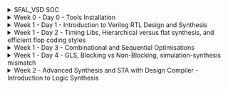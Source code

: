
<details>
  <Summary> SFAL_VSD SOC</summary>

  This project is to create an SOC from specifications to netlist.
</details>
<details>
  <Summary> Week 0 - Day 0 - Tools Installation</summary>

  All the instructions for installation of required tools can be found here:
  - **SYSTEM CHECK**
    - 6GB RAM, 50 GB HDD
    - Ubuntu 20.04+
    - 4vCPU
    
  - **TOOL CHECK**
    - **Yosys**
      - $ sudo apt-get update
      - $ git clone https://github.com/YosysHQ/yosys.git
      - $ cd yosys
      - $ sudo apt install make (If make is not installed please install it) 
      - $ sudo apt-get install build-essential clang bison flex \
            libreadline-dev gawk tcl-dev libffi-dev git \
            graphviz xdot pkg-config python3 libboost-system-dev \
            libboost-python-dev libboost-filesystem-dev zlib1g-dev
      - $ make config-gcc
      - $ make 
      - $ sudo make install
      - ![Alt Text](images/yosys.jpg) 
    - **Iverilog** - Steps to install iverilog
      - sudo apt-get update
      - sudo apt-get install iverilog
      - ![Alt Text](images/iverilog.jpg)
    - **GTKWAVE** - Steps to install gtkwave
      - sudo apt-get update
      - sudo apt install gtkwave
      - ![Alt Text](images/gtkwave.jpg)

    - **ngspice** - After downloading the tarball from https://sourceforge.net/projects/ngspice/files/ to a local directory, unpack it using:
      - $ tar -zxvf ngspice-37.tar.gz
      - $ cd ngspice-37
      - $ mkdir release
      - $ cd release
      - $ ../configure  --with-x --with-readline=yes --disable-debug
      - $ make
      - $ sudo make install
    - **magic**
      - $ sudo apt-get install m4
      - $ sudo apt-get install tcsh
      - $ sudo apt-get install csh
      - $ sudo apt-get install libx11-dev
      - $ sudo apt-get install tcl-dev tk-dev
      - $ sudo apt-get install libcairo2-dev
      - $ sudo apt-get install mesa-common-dev libglu1-mesa-dev
      - $ sudo apt-get install libncurses-dev
      - git clone https://github.com/RTimothyEdwards/magic
      - cd magic
      - ./configure
      - make
      - make install

</details>

<details>
  <Summary> Week 1 - Day 1 - Introduction to Verilog RTL Design and Synthesis</summary>
  
  - **Introduction to iverilog testbench**
    - RTL Design adherence to the initial architecture specifications is checked by simulation of the design using a simulator tool. That simulator tool we are using here is iverilog.
    - Design is actual verilog/system verilog code with intended functionality. Has primary inputs and outputs in form of wires or logic/registers/memory elements.
    - Testbench is a set of stimulus applied with delays and initialisation to ensure that design meets functionality. Does not have any primary inputs or outputs.
    - Simulator looks for changes in the input signals, based on this, checks its influence on output signals.

  - **Labs using iverilog and gtkwave**
    - used iverilog to simulate design and testbench of good mux
    - used gtkwave to view the dumped "value change dump" or vcd file
    - learnt to use iverilog and gtkwave commands
    - saw the design and tb files
   
  - **Introduction to Yosys and Logic Synthesis**
    - used Yosys as the synthesizer tool, learnt what synthesis meant
    - learnt about yosys setup and verification flow, tb for netlist is same as that of rtl design
    - Learnt about rtl design, synthesis and its illustration, library cells, flavours of library cells
    - Also learnt about usage of faster versus slower cells, need wider transistors and why we need them

  - **Labs using Yosys and Sky103PDKs**
    - Synthesised good mux using yosys
    - OBSERVATION made: I saw only one type of library cell (constrasting to the video) and therefore my good mux design was synthesised using only that library cell
    - the library cell was sky130_fd_sc_hd__tt_025C_1v80.lib
    - good mux finally synthesised and the cells it inferred was just 1 2_1 mux cell since only one lib file was there.
    - **Commands used:**
      - read_liberty -lib lib/sky130_fd_sc_hd__tt_025C_1v80.lib
      - read_verilog verilog_files/good_mux.v
      - hierarchy -top good_mux
      - synth -top good_mux
      - abc -liberty lib/sky130_fd_sc_hd__tt_025C_1v80.lib
      - show
      - write_verilog -noattr synth_out.v
    - **Images for this lab**
      - ![Alt Text](images/Day1images/cell_selection_day1_vsd.jpg)
      - ![Alt Text](images/Day1images/faster_slowercells_day1_vsd.jpg)
      - ![Alt Text](images/Day1images/gate_flavor1_day1_vsd.jpg)
      - ![Alt Text](images/Day1images/gate_flavor2_day1_vsd.jpg)
      - ![Alt Text](images/Day1images/good,uxdesign_Day1_vsd.jpg)
      - ![Alt Text](images/Day1images/goodmuxtb_Day1_vsd.jpg)
      - ![Alt Text](images/Day1images/gtkwave1_Day1_vsd.jpg)
      - ![Alt Text](images/Day1images/installations_Day1_VSD.jpg)
      - ![Alt Text](images/Day1images/yosys_setupflow_day1_vsd.jpg)
      - ![Alt Text](images/Day1images/yosys_verificationflow_day1_vsd.jpg)
      - ![Alt Text](images/Day1images/iverilog1_Day1_vsd.jpg)
      - ![Alt Text](images/Day1images/libcells_day1_vsd.jpg)
      - ![Alt Text](images/Day1images/rtldesign_day1_vsd.jpg)
      - ![Alt Text](images/Day1images/simulator_flow_Day1_vsd.jpg)
      - ![Alt Text](images/Day1images/synthesis_day1_vsd.jpg)
      - ![Alt Text](images/Day1images/synthesis_illustration_day1_vsd.jpg)
      - ![Alt Text](images/Day1images/testbench_Day1_VSD.jpg)
      - ![Alt Text](images/Day1images/yosys_lab3_1_day1_vsd.jpg)
      - ![Alt Text](images/Day1images/yosys_lab3_2_day1_vsd.jpg)
      - ![Alt Text](images/Day1images/yosys_lab3_3_day1_vsd.jpg)
      - ![Alt Text](images/Day1images/yosys_lab3_4_day1_vsd.jpg)
      - ![Alt Text](images/Day1images/yosys_lab3_5_day1_show_vsd.jpg)
      - ![Alt Text](images/Day1images/yosys_lab3_6_day1_show_vsd.jpg)
      - ![Alt Text](images/Day1images/yosys_lab3_7_day1_netlist_vsd.jpg)
      - ![Alt Text](images/Day1images/yosys_lab3_day1_vsd.jpg)

</details>

<details>
  <Summary> Week 1 - Day 2 - Timing Libs, Hierarchical versus flat synthesis, and efficient flop coding styles</summary>

  - **Introduction to Timing Libs**
  - **Hierarchical Versus Flat Synthesis**
  - **Various Flop Coding Styles and Optimisations**
  - **Images for this lab**
    - ![Alt Text](images/Day2images/why_flops_Day2_VSD.jpg)
    - ![Alt Text](images/Day2images/why_flops2_Day2_VSD.jpg)
    - ![Alt Text](images/Day2images/why_flops1_Day2_VSD.jpg)
    - ![Alt Text](images/Day2images/libcell_day2_vsd.jpg)
    - ![Alt Text](images/Day2images/libcell1_Day2_vsd.jpg)
    - ![Alt Text](images/Day2images/libcell2_Day2_vsd.jpg)
    - ![Alt Text](images/Day2images/libcell3_Day2_vsd.jpg)
    - ![Alt Text](images/Day2images/hier_synth_Day2_vsd.jpg)
    - ![Alt Text](images/Day2images/hier_synth1_Day2_vsd.jpg)
    - ![Alt Text](images/Day2images/hier_synth2_Day2_vsd.jpg)
    - ![Alt Text](images/Day2images/hier_synth3_Day2_vsd.jpg)
    - ![Alt Text](images/Day2images/hier_synth4_flat_Day2_vsd.jpg)
    - ![Alt Text](images/Day2images/and2_0_lib_Day2_vsd.jpg)
    - ![Alt Text](images/Day2images/and2_2_lib_Day2_vsd.jpg)
    - ![Alt Text](images/Day2images/and2_4_lib_Day2_vsd.jpg)
    - ![Alt Text](images/Day2images/mul2_synth_1_Day2_vsd.jpg)
    - ![Alt Text](images/Day2images/mul2_synth_2_Day2_vsd.jpg)
    - ![Alt Text](images/Day2images/mul2_synth_Day2_vsd.jpg)
    - ![Alt Text](images/Day2images/mult8_synth1_Day2_vsd.jpg)
    - ![Alt Text](images/Day2images/mult8_synth_Day2_vsd.jpg)
    - ![Alt Text](images/Day2images/async_set_synth1_Day2_vsd.jpg)
    - ![Alt Text](images/Day2images/async_set_synth_2_Day2_vsd.jpg)
    - ![Alt Text](images/Day2images/async_set_synth_Day2_vsd.jpg)
    - ![Alt Text](images/Day2images/async_sync_rst_codingstyles1_Day2_vsd.jpg)
    - ![Alt Text](images/Day2images/async_sync_rst_codingstyles_Day2_vsd.jpg)
    - ![Alt Text](images/Day2images/asyncres_Day2_vsd.jpg)
    - ![Alt Text](images/Day2images/asyncres_synth_day2_vsd.jpg)
    - ![Alt Text](images/Day2images/asyncset_Day2_vsd.jpg)
    - ![Alt Text](images/Day2images/dff_asyncres_synth_show_Day2_vsd.jpg)
    - ![Alt Text](images/Day2images/pvt_concept_Day2_vsd.jpg)
    - ![Alt Text](images/Day2images/stackedpmosbad_Day2_vsd.jpg)
    - ![Alt Text](images/Day2images/submod1_1_Day2_vsd.jpg)
    - ![Alt Text](images/Day2images/submod1_2_Day2_vsd.jpg)
    - ![Alt Text](images/Day2images/submod1_Day2_vsd.jpg)
    - ![Alt Text](images/Day2images/syncres_Day2_vsd.jpg)
    - ![Alt Text](images/Day2images/syncres_synth1_Day2_vsd.jpg)
    - ![Alt Text](images/Day2images/syncres_synth2_Day2_vsd.jpg)
    - ![Alt Text](images/Day2images/synth_asyncres_day2_vsd.jpg) 
    
</details>  

<details>
  <Summary> Week 1 - Day 3 - Combinational and Sequential Optimisations</summary>

  - **Introduction to Optimisations**
  - **Combinational Logic Optimisations**
  - **Sequential Logic Optimisations**
  - **Sequential Logic Optimisations for unused outputs**
  - **Images for this lab**
    - ![Alt Text](images/Day3images/absorptionlaw_Day3_vsd.jpg)
    - ![Alt Text](images/Day3images/ddfconst12_Day3_vsd.jpg)
    - ![Alt Text](images/Day3images/dffconst12_Day3_vsd.jpg)
    - ![Alt Text](images/Day3images/dffconst1_sim_Day3_vsd.jpg)
    - ![Alt Text](images/Day3images/dffconst1_synth_Day3_vsd.jpg)
    - ![Alt Text](images/Day3images/dffconst2_Day3_vsd.jpg)
    - ![Alt Text](images/Day3images/dffconst2_sim_Day3_vsd.jpg)
    - ![Alt Text](images/Day3imagesdffconst3_Day3_vsd.jpg)
    - ![Alt Text](images/Day3images/dffconst3_sim_day3_vsd.jpg)
    - ![Alt Text](images/Day3images/dffconst3_synth_Day3_vsd.jpg)
    - ![Alt Text](images/Day3images/dffconst4_Day3_vsd.jpg)
    - ![Alt Text](images/Day3images/dffconst4_sim_Day3_vsd.jpg)
    - ![Alt Text](images/Day3images/dffconst4_synth_Day3_vsd.jpg)
    - ![Alt Text](images/Day3images/dffconst5_Day3_vsd.jpg)
    - ![Alt Text](images/Day3images/dffconst5_sim_Day3_vsd.jpg)
    - ![Alt Text](images/Day3images/dffconst5_synth_Day3_vsd.jpg)
    - ![Alt Text](images/Day3images/multiplemodule_opt2_Day3_vsd.jpg)
    - ![Alt Text](images/Day3images/multiplemodule_opt2_synth_Day3_vsd.jpg)
    - ![Alt Text](images/Day3images/multiplemodule_opt_Day3_vsd.jpg)
    - ![Alt Text](images/Day3images/multiplemodule_opt_synth_Day3_vsd.jpg)
    - ![Alt Text](images/Day3images/optchk4_Day3_vsd.jpg)
    - ![Alt Text](images/Day3images/optimisa_Day3_vsd.jpg)
    - ![Alt Text](images/Day3images/seq_optimisa_Day3_vsd.jpg)
    - ![Alt Text](images/Day3images/synth_optchk2_Day3_vsd.jpg)
    - ![Alt Text](images/Day3images/synth_optchk2_show_Day3_vsd.jpg)
    - ![Alt Text](images/Day3images/synth_optchk3_Day3_vsd.jpg)
    - ![Alt Text](images/Day3images/synth_optchk4_Day3_vsd.jpg)
    - ![Alt Text](images/Day3images/synth_optchk_Day3_vsd.jpg)
    - ![Alt Text](images/Day3images/synth_optchk_show_Day3_vsd.jpg)

</details> 

<details>
  <Summary> Week 1 - Day 4 - GLS, Blocking vs Non-Blocking, simulation-synthesis mismatch</summary>

  - **GLS, Synthesis-Simulation Mismatch, and Blocking vs Non-Blocking Statements**
    - Missing Sensitivity List
      - GLS introduction and flow with iverilog
      - ![Alt Text](images/Day4images/GLSiverilog_flow_Day4_vsd.jpg)
      - ![Alt Text](images/Day4images/GLSintro_Day4_vsd.jpg)
      - Simulator works mainly on activity - changes in signal values whereas synthesiser only sees functionality
      - therefore having a correct and complete sensitivity list for always blocks is necessary to avoid synthesis simulation mismatch
      - Eg of a mux, difference between always@(sel) and always@(*) is highlighted
      - ![Alt Text](images/Day4images/misssensitvity_synthsimmismatch_Day4_vsd.jpg)
    - Blocking and Non-Blocking statements
      - Caveat with blocking nonblocking statements are discussed
      - Example of aiming for a shift register is used
      - if blocking assignment is used it is seen as a single flop instead of two flops, this is wrong, as all statements are evaluated in order and assignment of rhs to lhs happens before moving on to next statement, giving wrong behaviour
      - ![Alt Text](images/Day4images/blockingstatementcaveat1_synthsimmismatch_Day4_vsd.jpg)
      - ![Alt Text](images/Day4images/blockingstatementcaveat2_synthsimmismatch_Day4_vsd.jpg)
      - So always use non blocking statement for sequential logic generation, as in non-blocking order of statements do not matter and all rhs is evaluated before all lhs.
      - ![Alt Text](images/Day4images/blockingstatementcaveat_synthsimmismatch_Day4_vsd.jpg)
  - **Labs on GLS and Synthesis-Simulation Mismatch**
    - Example of ternary operator based mux used
    - simulated, synthesised and got netlist, these are the results I got
    - ![Alt Text](images/Day4images/ternaryop_gls_lab_day4_vsd.jpg)
    - ![Alt Text](images/Day4images/ternaryop_gls_lab_realnetlist_day4_vsd.jpg)
    - but this was the expected netlist output
    - ![Alt Text](images/Day4images/ternaryop_gls_lab_expectednetlist_day4_vsd.jpg)
    - Ran to get GLS netlist next to get smae simulation result
    - ![Alt Text](images/Day4images/ternaryop_gls_lab_postglssim_day4_vsd.jpg)
    - Second example showed synthesis and simulation mismatch for bad mux
    - ![Alt Text](images/Day4images/badmuxsynthsim_mismatch_Day4_vsd.jpg)
    - **Commands used to get GLS**
      - iverilog my_lib/verilog_model/primitives.v my_lib/verilog_model/sky130_fd_sc_hd.v ternary_operator_netlist.v verilog_files/tb_ternary_operator_mux.v
      - ./a.out
      - gtkwave tb_ternary_operator_mux.vcd

  - **Labs on Synthesis-Simulation Mismatch for Blocking Statements**
    - exmaples of synthesis simulation mismatch for blocking statements here
    - ![Alt Text](images/Day4images/blockingcaveat_Day4_vsd.jpg)
    - ![Alt Text](images/Day4images/blcokingcaveatsynthsimmismatch_Day4_vsd.jpg)

</details> 

<details>
  <Summary> Week 2 - Advanced Synthesis and STA with Design Compiler - Introduction to Logic Synthesis </summary>

  - **Day1 - Lecture 1 - Introduction to the course**
    - **Common terminology used are**
      - ![Alt Text](images/Day5_DCDay1_images/)
    - Synopsys Design Constraints or SDC is commonly used in industry. It is based on tool command language or tcl.
    - We do a lab of using an imaginary library to invoke DC and see what happens - it is not able to read the yourlibrary.lib file.
    - So, we see that if we write the netlist, it is written in the form of gtech cells. Gtech in DC is the virtual library in DC's memory to understand the design.
    - Even after giving the sky130 library file, it gives same wrong output
    - So, what is missing is the two environment variables to be set to the target sky130 library ie the link_library and the target_library.
    - After that we need to set link library, here * represents all libraries loaded previously in DC's memory.
    - This, inclusing * is so that we don't override the existing loaded libraries in DC's memory, just append my new library to be considered into the DC's memory.
    - Now, it clearly shows linking and loading the design into DC's memory.
  - **Lecture 2 - Introduction to DC and tool**
    - **Lab 1 - Invoking DC Basic Setup**
      - DC tool basic setup was dicussed how to setup link library, target library, how the library file highlights different characteristics of the standard cell and technology.
    - **Lab 2 - Introduction to DDC GUI with Design Vision**
    - **Lab3 - DC Synopsys DC Setup**
  - **Lecture 3- TCL Quick Refresher**
    - Basic concepts of tcl, code basics etc were discussed.
    - **Lab4 - TCL Commands**
  - **Images for the above labs**
    - ![Alt Text](images/Day5_DCDay1_images/cell_selection_day1_vsd.jpg)
    - ![Alt Text](images/Day5_DCDay1_images/faster_slowercells_day1_vsd.jpg)
    - ![Alt Text](images/Day5_DCDay1_images/gate_flavor1_day1_vsd.jpg)
    - ![Alt Text](images/Day5_DCDay1_images/gate_flavor2_day1_vsd.jpg)
    - ![Alt Text](images/Day5_DCDay1_images/good,uxdesign_Day1_vsd.jpg)
    - ![Alt Text](images/Day5_DCDay1_images/goodmuxtb_Day1_vsd.jpg)
    - ![Alt Text](images/Day5_DCDay1_images/gtkwave1_Day1_vsd.jpg)
    - ![Alt Text](images/Day5_DCDay1_images/installations_Day1_VSD.jpg)
    - ![Alt Text](images/Day5_DCDay1_images/iverilog1_Day1_vsd.jpg)
    - ![Alt Text](images/Day5_DCDay1_images/libcells_day1_vsd.jpg)
    - ![Alt Text](images/Day5_DCDay1_images/rtldesign_day1_vsd.jpg)
    - ![Alt Text](images/Day5_DCDay1_images/simulator_flow_Day1_vsd.jpg)
    - ![Alt Text](images/Day5_DCDay1_images/synthesis_day1_vsd.jpg)
    - ![Alt Text](images/Day5_DCDay1_images/synthesis_illustration_day1_vsd.jpg)
    - ![Alt Text](images/Day5_DCDay1_images/testbench_Day1_VSD.jpg)
    - ![Alt Text](images/Day5_DCDay1_images/yosys_lab3_1_day1_vsd.jpg)
    - ![Alt Text](images/Day5_DCDay1_images/yosys_lab3_2_day1_vsd.jpg)
    - ![Alt Text](images/Day5_DCDay1_images/yosys_lab3_3_day1_vsd.jpg)
    - ![Alt Text](images/Day5_DCDay1_images/yosys_lab3_4_day1_vsd.jpg)
    - ![Alt Text](images/Day5_DCDay1_images/yosys_lab3_5_day1_show_vsd.jpg)
    - ![Alt Text](images/Day5_DCDay1_images/yosys_lab3_6_day1_show_vsd.jpg)
    - ![Alt Text](images/Day5_DCDay1_images/yosys_lab3_7_day1_netlist_vsd.jpg)
    - ![Alt Text](images/Day5_DCDay1_images/yosys_lab3_day1_vsd.jpg)
    - ![Alt Text](images/Day5_DCDay1_images/yosys_setupflow_day1_vsd.jpg)
    - ![Alt Text](images/Day5_DCDay1_images/yosys_verificationflow_day1_vsd.jpg)

  - **Day 2 - Basics of STA**
    - **Lecture 4 - Intro to STA**
      - Basics of STA concepts were described and learnt in great detail, with examples and diagrams
    - **Lecture 5 - What are Constraints**
      - Constraints are dicussed and transition time and output loads dicussed. Their impact on STA discussed.
    - **Lecture 6 - Input Trans and Output Load**
      - Basics were discussed how this affects setup and hold, operating frequency etc.
    - **Lab 5 - Timing dot libs**
      - Library files discussed
    - **Lab 6 - Exploring dotlib P1**
      - dot lib P1
    - **Lab 7 - Exploring dotlib P2**
      - dot lib P2
    - **Images for the Labs**
      - ![Alt Text](images/Day6_DCDay2_images/vsd_DC_Day2_STA_lab5_img1.jpg)
      - ![Alt Text](images/Day6_DCDay2_images/vsd_DC_Day2_STA_lab5_img2.jpg)
      - ![Alt Text](images/Day6_DCDay2_images/vsd_DC_Day2_STA_lab5_img3.jpg)
      - ![Alt Text](images/Day6_DCDay2_images/vsd_DC_Day2_STA_lab5_img4.jpg)
      - ![Alt Text](images/Day6_DCDay2_images/vsd_DC_Day2_STA_lab5_img5.jpg)
      - ![Alt Text](images/Day6_DCDay2_images/vsd_DC_Day2_STA_lab5_img6.jpg)
      - ![Alt Text](images/Day6_DCDay2_images/vsd_DC_Day2_STA_lab5_img7.jpg)
      - ![Alt Text](images/Day6_DCDay2_images/vsd_DC_Day2_STA_lab6_img1.jpg)
      - ![Alt Text](images/Day6_DCDay2_images/vsd_DC_Day2_STA_lab6_img2.jpg)
      - ![Alt Text](images/Day6_DCDay2_images/vsd_DC_Day2_STA_lab6_img3.jpg)
      - ![Alt Text](images/Day6_DCDay2_images/vsd_DC_Day2_STA_lab6_img4.jpg)
      - ![Alt Text](images/Day6_DCDay2_images/vsd_DC_Day2_STA_lab6_img5.jpg)
      - ![Alt Text](images/Day6_DCDay2_images/vsd_DC_Day2_STA_lab6_img6.jpg)
      - ![Alt Text](images/Day6_DCDay2_images/vsd_DC_Day2_STA_lab7_img1.jpg)
      - ![Alt Text](images/Day6_DCDay2_images/vsd_DC_Day2_STA_lab7_img2.jpg)
      - ![Alt Text](images/Day6_DCDay2_images/vsd_DC_Day2_STA_lab7_img3.jpg)
      - ![Alt Text](images/Day6_DCDay2_images/vsd_DC_Day2_STA_lab7_img4.jpg)
      - ![Alt Text](images/Day6_DCDay2_images/vsd_DC_Day2_STA_lab7_img5.jpg)
      - ![Alt Text](images/Day6_DCDay2_images/vsd_DC_Day2_STA_lec4_img1.jpg)
      - ![Alt Text](images/Day6_DCDay2_images/vsd_DC_Day2_STA_lec4_img2.jpg)
      - ![Alt Text](images/Day6_DCDay2_images/vsd_DC_Day2_STA_lec4_img3.jpg)
      - ![Alt Text](images/Day6_DCDay2_images/vsd_DC_Day2_STA_lec4_img4.jpg)
      - ![Alt Text](images/Day6_DCDay2_images/vsd_DC_Day2_STA_lec4_img5.jpg)
      - ![Alt Text](images/Day6_DCDay2_images/vsd_DC_Day2_STA_lec5_img1.jpg)
      - ![Alt Text](images/Day6_DCDay2_images/vsd_DC_Day2_STA_lec5_img2.jpg)
      - ![Alt Text](images/Day6_DCDay2_images/vsd_DC_Day2_STA_lec5_img3.jpg)
      - ![Alt Text](images/Day6_DCDay2_images/vsd_DC_Day2_STA_lec5_img4.jpg)
      - ![Alt Text](images/Day6_DCDay2_images/vsd_DC_Day2_STA_lec5_img5.jpg)
      - ![Alt Text](images/Day6_DCDay2_images/vsd_DC_Day2_STA_lec6_img1.jpg)
      - ![Alt Text](images/Day6_DCDay2_images/vsd_DC_Day2_STA_lec6_img2.jpg)
      - ![Alt Text](images/Day6_DCDay2_images/vsd_DC_Day2_STA_lec6_img3.jpg)
      - ![Alt Text](images/Day6_DCDay2_images/vsd_DC_Day2_STA_lec6_img4.jpg)

  - **Day 3 - Advanced STA**
    - **Lecture 7 - SDC P1 Clock and Clock Tree Modelling - Uncertainity**
      - Basics of clock uncertainity like jitter and skew, and how it impacts clock integrity and timing closure.
      - ![Alt Text](images/Day7_DCDay3_images/)
    - **Lecture 8 - SDC P2 IO Delays**
      - Discussion of input and output delay constraints
      - ![Alt Text](images/Day7_DCDay3_images/)
    - **Lab 8 -**
    - **Lab 9 -**
    - **Lab 10 -**
    - **Lab 11 -**
    - **Lab 12 -**
    - 
</details>

